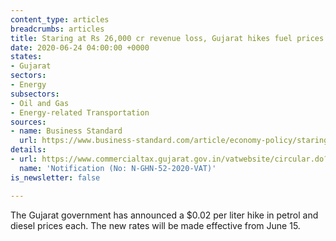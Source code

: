 ```yaml
---
content_type: articles
breadcrumbs: articles
title: Staring at Rs 26,000 cr revenue loss, Gujarat hikes fuel prices by Rs 2/ltr
date: 2020-06-24 04:00:00 +0000
states:
- Gujarat
sectors:
- Energy
subsectors:
- Oil and Gas
- Energy-related Transportation
sources:
- name: Business Standard
  url: https://www.business-standard.com/article/economy-policy/staring-at-rs-26-000-cr-revenue-loss-gujarat-hikes-fuel-prices-by-rs-2-ltr-120061501430_1.html
details:
- url: https://www.commercialtax.gujarat.gov.in/vatwebsite/circular.do?strType=NOTI&strActionType=LIST
  name: 'Notification (No: N-GHN-52-2020-VAT)'
is_newsletter: false

---
```

  
The Gujarat government has announced a $0.02 per liter hike in petrol and diesel prices each. The new rates will be made effective from June 15.
